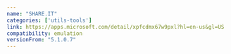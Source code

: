 ```yaml
---
name: "SHARE.IT"
categories: ['utils-tools']
link: https://apps.microsoft.com/detail/xpfcdmx67w9pxl?hl=en-us&gl=US
compatibility: emulation
versionFrom: "5.1.0.7"
---
```


